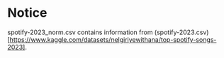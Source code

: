 # Notice

spotify-2023_norm.csv contains information from (spotify-2023.csv)[https://www.kaggle.com/datasets/nelgiriyewithana/top-spotify-songs-2023].